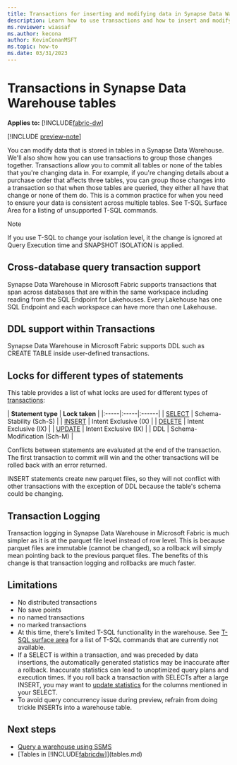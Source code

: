 ```yaml
---
title: Transactions for inserting and modifying data in Synapse Data Warehouse tables.
description: Learn how to use transactions and how to insert and modify data in Synapse Data Warehouse tables.
ms.reviewer: wiassaf
ms.author: kecona
author: KevinConanMSFT
ms.topic: how-to
ms.date: 03/31/2023
---
```


# Transactions in Synapse Data Warehouse tables

**Applies to:** [!INCLUDE[fabric-dw](includes/applies-to-version/fabric-dw.md)]

[!INCLUDE [preview-note](../includes/preview-note.md)]

You can modify data that is stored in tables in a Synapse Data Warehouse. We'll also show how you can use transactions to group those changes together. Transactions allow you to commit all tables or none of the tables that you're changing data in. For example, if you're changing details about a purchase order that affects three tables, you can group those changes into a transaction so that when those tables are queried, they either all have that change or none of them do. This is a common practice for when you need to ensure your data is consistent across multiple tables. See T-SQL Surface Area for a listing of unsupported T-SQL commands.

> [!NOTE]
> If you use T-SQL to change your isolation level, it the change is ignored at Query Execution time and SNAPSHOT ISOLATION is applied.

## Cross-database query transaction support

Synapse Data Warehouse in Microsoft Fabric supports transactions that span across databases that are within the same workspace including reading from the SQL Endpoint for Lakehouses. Every Lakehouse has one SQL Endpoint and each workspace can have more than one Lakehouse.

## DDL support within Transactions

Synapse Data Warehouse in Microsoft Fabric supports DDL such as CREATE TABLE inside user-defined transactions.

## Locks for different types of statements

This table provides a list of what locks are used for different types of [transactions](/sql/t-sql/language-elements/transactions-sql-data-warehouse?view=fabric&preserve-view=true):

| **Statement type** | **Lock taken** |
|:-----|:-----|:------|
| [SELECT](/sql/t-sql/queries/select-transact-sql?view=fabric&preserve-view=true) | Schema-Stability (Sch-S) |
| [INSERT](/sql/t-sql/statements/insert-transact-sql?view=fabric&preserve-view=true) | Intent Exclusive (IX) |
| [DELETE](/sql/t-sql/statements/delete-transact-sql?view=fabric&preserve-view=true) | Intent Exclusive (IX) |
| [UPDATE](/sql/t-sql/queries/update-transact-sql?view=fabric&preserve-view=true) | Intent Exclusive (IX) |
| DDL | Schema-Modification (Sch-M) |

Conflicts between statements are evaluated at the end of the transaction.  The first transaction to commit will win and the other transactions will be rolled back with an error returned.

INSERT statements create new parquet files, so they will not conflict with other transactions with the exception of DDL because the table's schema could be changing.

## Transaction Logging

Transaction logging in Synapse Data Warehouse in Microsoft Fabric is much simpler as it is at the parquet file level instead of row level.  This is because parquet files are immutable (cannot be changed), so a rollback will simply mean pointing back to the previous parquet files.  The benefits of this change is that transaction logging and rollbacks are much faster.

## Limitations

- No distributed transactions
- No save points
- no named transactions
- no marked transactions
- At this time, there's limited T-SQL functionality in the warehouse. See [T-SQL surface area](data-warehousing.md#t-sql-surface-area) for a list of T-SQL commands that are currently not available.
- If a SELECT is within a transaction, and was preceded by data insertions, the automatically generated statistics may be inaccurate after a rollback. Inaccurate statistics can lead to unoptimized query plans and execution times. If you roll back a transaction with SELECTs after a large INSERT, you may want to [update statistics](/sql/t-sql/statements/update-statistics-transact-sql?view=sql-server-ver16&preserve-view=true) for the columns mentioned in your SELECT.
- To avoid query concurrency issue during preview, refrain from doing trickle INSERTs into a warehouse table.

## Next steps

- [Query a warehouse using SSMS](query-warehouse-sql-server-management-studio.md)
- [Tables in [!INCLUDE[fabricdw](includes/fabric-dw.md)]](tables.md)
